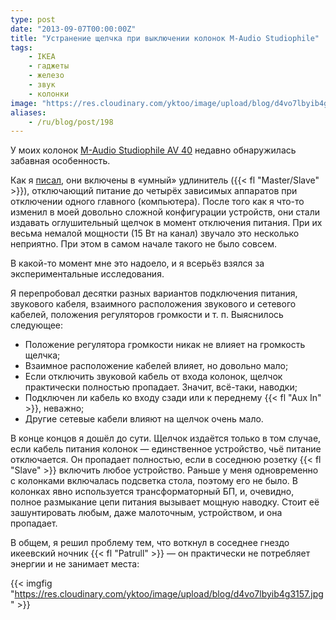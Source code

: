 ```yaml
---
type: post
date: "2013-09-07T00:00:00Z"
title: "Устранение щелчка при выключении колонок M-Audio Studiophile"
tags:
    - IKEA
    - гаджеты
    - железо
    - звук
    - колонки
image: "https://res.cloudinary.com/yktoo/image/upload/blog/d4vo7lbyib4g3157.jpg"
aliases:
    - /ru/blog/post/198
---
```


У моих колонок [M-Audio Studiophile AV 40](0189) недавно обнаружилась забавная особенность.

<!--more-->

Как я [писал](0189), они включены в «умный» удлинитель ({{< fl "Master/Slave" >}}), отключающий питание до четырёх зависимых аппаратов при отключении одного главного (компьютера). После того как я что-то изменил в моей довольно сложной конфигурации устройств, они стали издавать оглушительный щелчок в момент отключения питания. При их весьма немалой мощности (15 Вт на канал) звучало это несколько неприятно. При этом в самом начале такого не было совсем.

В какой-то момент мне это надоело, и я всерьёз взялся за экспериментальные исследования.

Я перепробовал десятки разных вариантов подключения питания, звукового кабеля, взаимного расположения звукового и сетевого кабелей, положения регуляторов громкости и т. п. Выяснилось следующее:

* Положение регулятора громкости никак не влияет на громкость щелчка;
* Взаимное расположение кабелей влияет, но довольно мало;
* Если отключить звуковой кабель от входа колонок, щелчок практически полностью пропадает. Значит, всё-таки, наводки;
* Подключен ли кабель ко входу сзади или к переднему {{< fl "Aux In" >}}, неважно;
* Другие сетевые кабели влияют на щелчок очень мало.

В конце концов я дошёл до сути. Щелчок издаётся только в том случае, если кабель питания колонок — единственное устройство, чьё питание отключается. Он пропадает полностью, если в соседнюю розетку {{< fl "Slave" >}} включить любое устройство. Раньше у меня одновременно с колонками включалась подсветка стола, поэтому его не было. В колонках явно используется трансформаторный БП, и, очевидно, полное размыкание цепи питания вызывает мощную наводку. Стоит её зашунтировать любым, даже малоточным, устройством, и она пропадает.

В общем, я решил проблему тем, что воткнул в соседнее гнездо икеевский ночник {{< fl "Patrull" >}} — он практически не потребляет энергии и не занимает места:

{{< imgfig "https://res.cloudinary.com/yktoo/image/upload/blog/d4vo7lbyib4g3157.jpg" >}}
